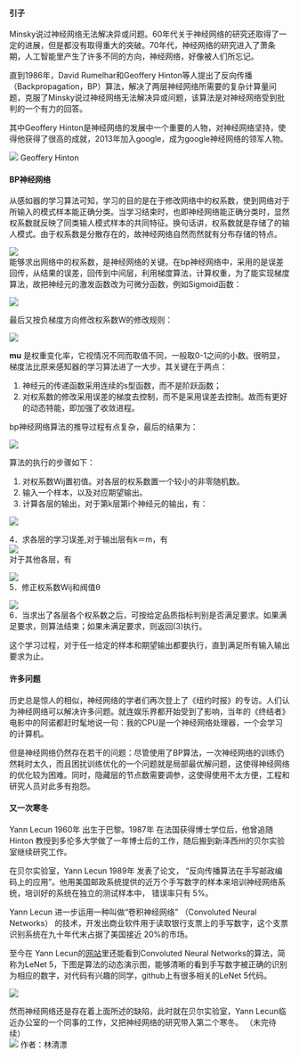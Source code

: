 #### 引子

Minsky说过神经网络无法解决异或问题。60年代关于神经网络的研究还取得了一定的进展，但是都没有取得重大的突破。70年代，神经网络的研究进入了萧条期，人工智能里产生了许多不同的方向，神经网络，好像被人们所忘记。

直到1986年，David Rumelhar和Geoffery Hinton等人提出了反向传播（Backpropagation，BP）算法，解决了两层神经网络所需要的复杂计算量问题，克服了Minsky说过神经网络无法解决异或问题，该算法是对神经网络受到批判的一个有力的回答。

其中Geoffery Hinton是神经网络的发展中一个重要的人物，对神经网络坚持，使得他获得了很高的成就，2013年加入google，成为google神经网络的领军人物。

![](http://static.datartisan.com/upload/attachment/2016/05/4R1BZ0wo.jpg)
Geoffery Hinton

#### BP神经网络

从感如器的学习算法可知，学习的目的是在于修改网络中的权系数，使到网络对于所输入的模式样本能正确分类。当学习结束时，也即神经网络能正确分类时，显然 权系数就反映了同类输人模式样本的共同特征。换句话讲，权系数就是存储了的输人模式。由于权系数是分散存在的，故神经网络自然而然就有分布存储的特点。

![](http://static.datartisan.com/upload/attachment/2016/05/wUPJomQ4.png)  
能够求出网络中的权系数，是神经网络的关键。在bp神经网络中，采用的是误差回传，从结果的误差，回传到中间层，利用梯度算法，计算权重，为了能实现梯度算法，故把神经元的激发函数改为可微分函数，例如Sigmoid函数：

![](http://static.datartisan.com/upload/attachment/2016/05/ggStM1mL.png)

最后又按负梯度方向修改权系数W的修改规则：

![](http://static.datartisan.com/upload/attachment/2016/05/ORsq7AOw.png)  

**mu** 是权重变化率，它视情况不同而取值不同，一般取0-1之间的小数。很明显，梯度法比原来感知器的学习算法进了一大步。其关键在于两点：  
  
1. 神经元的传递函数采用连续的s型函数，而不是阶跃函数；  
2. 对权系数的修改采用误差的梯度去控制，而不是采用误差去控制。故而有更好的动态特能，即加强了收敛进程。

bp神经网络算法的推导过程有点复杂，最后的结果为：

![](http://static.datartisan.com/upload/attachment/2016/05/fQHTWrTL.png)  
  
  
算法的执行的步骤如下：

1. 对权系数Wij置初值。对各层的权系数置一个较小的非零随机数。
2. 输入一个样本，以及对应期望输出。
3. 计算各层的输出，对于第k层第i个神经元的输出，有：

![](http://static.datartisan.com/upload/attachment/2016/05/AP7kMQMN.png)


4．求各层的学习误差,对于输出层有k＝m，有  
![](http://static.datartisan.com/upload/attachment/2016/05/ZmlQcK4d.png)  
对于其他各层，有  

![](http://static.datartisan.com/upload/attachment/2016/05/yE9vuOoi.png)  
5．修正权系数Wij和阀值θ

![](http://static.datartisan.com/upload/attachment/2016/05/fnL57O4n.png)  
6．当求出了各层各个权系数之后，可按给定品质指标判别是否满足要求。如果满足要求，则算法结束；如果未满足要求，则返回(3)执行。  
  
这个学习过程，对于任一给定的样本和期望输出都要执行，直到满足所有输入输出要求为止。  
  

#### 许多问题

历史总是惊人的相似，神经网络的学者们再次登上了《纽约时报》的专访。人们认为神经网络可以解决许多问题。就连娱乐界都开始受到了影响，当年的《终结者》电影中的阿诺都赶时髦地说一句：我的CPU是一个神经网络处理器，一个会学习的计算机。

但是神经网络仍然存在若干的问题：尽管使用了BP算法，一次神经网络的训练仍然耗时太久，而且困扰训练优化的一个问题就是局部最优解问题，这使得神经网络的优化较为困难。同时，隐藏层的节点数需要调参，这使得使用不太方便，工程和研究人员对此多有抱怨。

#### 又一次寒冬

Yann Lecun  1960年 出生于巴黎。1987年 在法国获得博士学位后，他曾追随 Hinton 教授到多伦多大学做了一年博士后的工作，随后搬到新泽西州的贝尔实验室继续研究工作。

在贝尔实验室，Yann Lecun 1989年 发表了论文， “反向传播算法在手写邮政编码上的应用”。他用美国邮政系统提供的近万个手写数字的样本来培训神经网络系统，培训好的系统在独立的测试样本中， 错误率只有 5%。

Yann Lecun 进一步运用一种叫做“卷积神经网络” （Convoluted Neural Networks） 的技术，开发出商业软件用于读取银行支票上的手写数字，这个支票识别系统在九十年代末占据了美国接近 20%的市场。

至今在 Yann Lecun的[网站](http://yann.lecun.com/exdb/lenet/)里还能看到Convoluted Neural Networks的算法，简称为LeNet 5，下图是算法的动态演示图，能够清晰的看到手写数字被正确的识别为相应的数字，对代码有兴趣的同学，github上有很多相关的LeNet 5代码。

![](http://static.datartisan.com/upload/attachment/2016/05/elIis76z.gif)

然而神经网络还是存在着上面所述的缺陷，此时就在贝尔实验室，Yann Lecun临近办公室的一个同事的工作，又把神经网络的研究带入第二个寒冬。  （未完待续）  
![](http://static.datartisan.com/upload/attachment/2016/05/CmReBe2C.png) 
作者：林清漂
